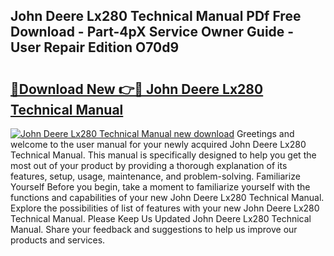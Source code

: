 ## John Deere Lx280 Technical Manual PDf Free Download - Part-4pX Service Owner Guide - User Repair Edition O70d9

# <h2><a href="http://bc94978.oget.top/?id=John+Deere+Lx280+Technical+Manual">🔗Download New 👉🔴 John Deere Lx280 Technical Manual</a></h2>

[![John Deere Lx280 Technical Manual new download](https://i.imgur.com/5g1atiW.png)](http://bc94978.oget.top/?id=John+Deere+Lx280+Technical+Manual)
Greetings and welcome to the user manual for your newly acquired John Deere Lx280 Technical Manual. This manual is specifically designed to help you get the most out of your product by providing a thorough explanation of its features, setup, usage, maintenance, and problem-solving. Familiarize Yourself Before you begin, take a moment to familiarize yourself with the functions and capabilities of your new John Deere Lx280 Technical Manual. Explore the possibilities of list of features with your new John Deere Lx280 Technical Manual. Please Keep Us Updated John Deere Lx280 Technical Manual. Share your feedback and suggestions to help us improve our products and services.
